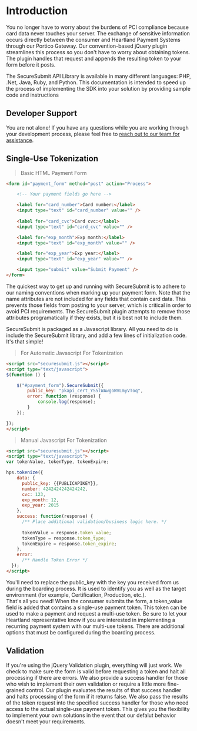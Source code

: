 # Introduction

You no longer have to worry about the burdens of PCI compliance because card data never touches your server. The exchange of sensitive information occurs directly between the consumer and Heartland Payment Systems through our Portico Gateway. Our convention-based jQuery plugin streamlines this process so you don't have to worry about obtaining tokens. The plugin handles that request and appends the resulting token to your form before it posts.

The SecureSubmit API Library is available in many different languages: PHP, .Net, Java, Ruby, and Python. This documentation is intended to speed up the process of implementing the SDK into your solution by providing sample code and instructions

## Developer Support
You are not alone! If you have any questions while you are working through your development process, please feel free to <a href="mailto:entapp_devportal@e-hps.com">reach out to our team for assistance</a>.

## Single-Use Tokenization
> Basic HTML Payment Form

```html
<form id="payment_form" method="post" action="Process">

    <!-- Your payment fields go here -->

    <label for="card_number">Card number:</label>
    <input type="text" id="card_number" value="" />
  
    <label for="card_cvc">Card cvc:</label>
    <input type="text" id="card_cvc" value="" />

    <label for="exp_month">Exp month:</label>
    <input type="text" id="exp_month" value="" />

    <label for="exp_year">Exp year:</label>
    <input type="text" id="exp_year" value="" />

    <input type="submit" value="Submit Payment" />
</form>
```
The quickest way to get up and running with SecureSubmit is to adhere to our naming conventions when marking up your payment form. Note that the name attributes are not included for any fields that contain card data. This prevents those fields from posting to your server, which is critical in order to avoid PCI requirements. The SecureSubmit plugin attempts to remove those attributes programatically if they exists, but it is best not to include them.

SecureSubmit is packaged as a Javascript library. All you need to do is include the SecureSubmit library, and add a few lines of initialization code. It's that simple!


> For Automatic Javascript For Tokenization

```html
<script src="securesubmit.js"></script>
<script type="text/javascript">
$(function () {

    $("#payment_form").SecureSubmit({
        public_key: "pkapi_cert_YS5lWAwgoWVLmyVToq",
        error: function (response) {
            console.log(response);
        }
    });

});
</script>
```

> Manual Javascript For Tokenization

```html
<script src="securesubmit.js"></script>
<script type="text/javascript">
var tokenValue, tokenType, tokenExpire;

hps.tokenize({
    data: {
      public_key: {{PUBLICAPIKEY}},
      number: 4242424242424242,
      cvc: 123,
      exp_month: 12,
      exp_year: 2015
    },
    success: function(response) { 
      /** Place additional validation/business logic here. */     
 
      tokenValue = response.token_value;
      tokenType = response.token_type;
      tokenExpire = response.token_expire;
    },
    error: 
      /** Handle Token Error */
  });
</script>
```

<aside class="notice">
You'll need to replace the public_key with the key you received from us during the boarding process. It is used to identify you as well as the target environment (for example, Certification, Production, etc.).
</aside>

<aside class="success">
That's all you need! When the consumer submits the form, a token_value field is added that contains a single-use payment token. This token can be used to make a payment and request a multi-use token. Be sure to let your Heartland representative know if you are interested in implementing a recurring payment system with our multi-use tokens. There are additional options that must be configured during the boarding process.
</aside>

## Validation

If you're using the jQuery Validation plugin, everything will just work. We check to make sure the form is valid before requesting a token and halt all processing if there are errors. We also provide a success handler for those who wish to implement their own validation or require a little more fine-grained control. Our plugin evaluates the results of that success handler and halts processing of the form if it returns false. We also pass the results of the token request into the specified success handler for those who need access to the actual single-use payment token. This gives you the flexibility to implement your own solutions in the event that our defalut behavior doesn't meet your requirements.